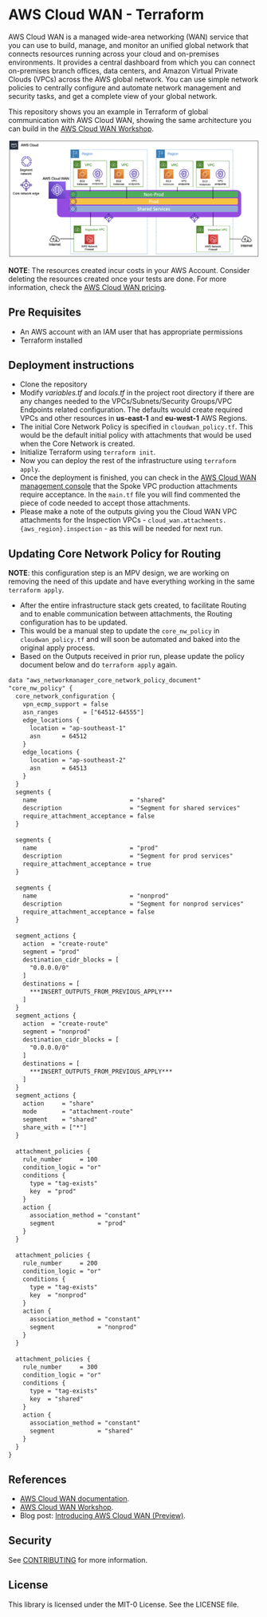 # AWS Cloud WAN - Terraform

AWS Cloud WAN is a managed wide-area networking (WAN) service that you can use to build, manage, and monitor an unified global network that connects resources running across your cloud and on-premises environments. It provides a central dashboard from which you can connect on-premises branch offices, data centers, and Amazon Virtual Private Clouds (VPCs) across the AWS global network. You can use simple network policies to centrally configure and automate network management and security tasks, and get a complete view of your global network.

This repository shows you an example in Terraform of global communication with AWS Cloud WAN, showing the same architecture you can build in the [AWS Cloud WAN Workshop](https://catalog.workshops.aws/cloudwan/en-US).

![architecture diagram](../images/cloud_wan_architecture.png "AWS Cloud WAN diagram")

**NOTE**: The resources created incur costs in your AWS Account. Consider deleting the resources created once your tests are done. For more information, check the [AWS Cloud WAN pricing](https://aws.amazon.com/cloud-wan/pricing/).

## Pre Requisites

* An AWS account with an IAM user that has appropriate permissions
* Terraform installed

## Deployment instructions

* Clone the repository
* Modify *variables.tf* and *locals.tf* in the project root directory if there are any changes needed to the VPCs/Subnets/Security Groups/VPC Endpoints related configuration. The defaults would create required VPCs and other resources in **us-east-1** and **eu-west-1** AWS Regions.
* The initial Core Network Policy is specified in `cloudwan_policy.tf`. This would be the default initial policy with attachments that would be used when the Core Network is created.
* Initialize Terraform using `terraform init`.
* Now you can deploy the rest of the infrastructure using `terraform apply`.
* Once the deployment is finished, you can check in the [AWS Cloud WAN management console](https://us-west-2.console.aws.amazon.com/networkmanager/home) that the Spoke VPC production attachments require acceptance. In the `main.tf` file you will find commented the piece of code needed to accept those attachments.
* Please make a note of the outputs giving you the Cloud WAN VPC attachments for the Inspection VPCs - `cloud_wan.attachments.{aws_region}.inspection` - as this will be needed for next run.

## Updating Core Network Policy for Routing

**NOTE**: this configuration step is an MPV design, we are working on removing the need of this update and have everything working in the same `terraform apply`.

* After the entire infrastructure stack gets created, to facilitate Routing and to enable communication between attachments, the Routing configuration has to be updated.
* This would be a manual step to update the `core_nw_policy` in `cloudwan_policy.tf` and will soon be automated and baked into the original apply process.
* Based on the Outputs received in prior run, please update the policy document below and do `terraform apply` again.

```hcl
data "aws_networkmanager_core_network_policy_document" "core_nw_policy" {
  core_network_configuration {
    vpn_ecmp_support = false
    asn_ranges       = ["64512-64555"]
    edge_locations {
      location = "ap-southeast-1"
      asn      = 64512
    }
    edge_locations {
      location = "ap-southeast-2"
      asn      = 64513
    }
  }
  segments {
    name                          = "shared"
    description                   = "Segment for shared services"
    require_attachment_acceptance = false
  }

  segments {
    name                          = "prod"
    description                   = "Segment for prod services"
    require_attachment_acceptance = true
  }

  segments {
    name                          = "nonprod"
    description                   = "Segment for nonprod services"
    require_attachment_acceptance = false
  }

  segment_actions {
    action  = "create-route"
    segment = "prod"
    destination_cidr_blocks = [
      "0.0.0.0/0"
    ]
    destinations = [
      ***INSERT_OUTPUTS_FROM_PREVIOUS_APPLY***
    ]
  }
  segment_actions {
    action  = "create-route"
    segment = "nonprod"
    destination_cidr_blocks = [
      "0.0.0.0/0"
    ]
    destinations = [
      ***INSERT_OUTPUTS_FROM_PREVIOUS_APPLY***
    ]
  }
  segment_actions {
    action     = "share"
    mode       = "attachment-route"
    segment    = "shared"
    share_with = ["*"]
  }

  attachment_policies {
    rule_number     = 100
    condition_logic = "or"
    conditions {
      type = "tag-exists"
      key  = "prod"
    }
    action {
      association_method = "constant"
      segment            = "prod"
    }
  }

  attachment_policies {
    rule_number     = 200
    condition_logic = "or"
    conditions {
      type = "tag-exists"
      key  = "nonprod"
    }
    action {
      association_method = "constant"
      segment            = "nonprod"
    }
  }

  attachment_policies {
    rule_number     = 300
    condition_logic = "or"
    conditions {
      type = "tag-exists"
      key  = "shared"
    }
    action {
      association_method = "constant"
      segment            = "shared"
    }
  }
}
```

## References

* [AWS Cloud WAN documentation](https://docs.aws.amazon.com/vpc/latest/cloudwan/what-is-cloudwan.html).
* [AWS Cloud WAN Workshop](https://catalog.workshops.aws/cloudwan/en-US).
* Blog post: [Introducing AWS Cloud WAN (Preview)](https://aws.amazon.com/blogs/networking-and-content-delivery/introducing-aws-cloud-wan-preview/).

## Security

See [CONTRIBUTING](CONTRIBUTING.md#security-issue-notifications) for more information.

## License

This library is licensed under the MIT-0 License. See the LICENSE file.
